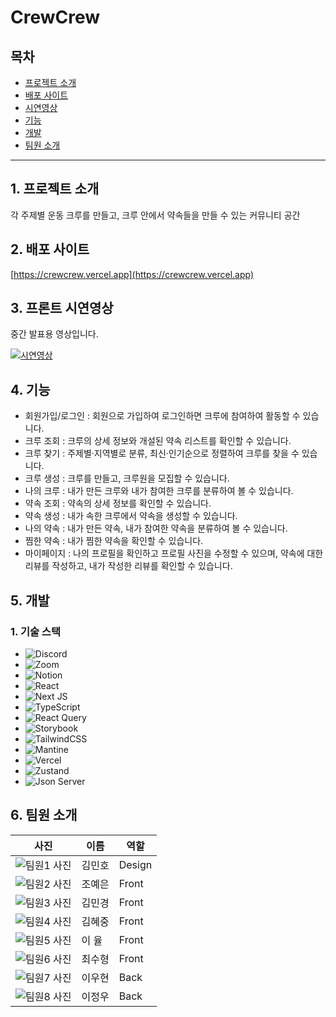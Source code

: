 # CrewCrew

## 목차

- [프로젝트 소개](#프로젝트-소개)
- [배포 사이트](#배포-사이트)
- [시연영상](#시연영상)
- [기능](#기능)
- [개발](#개발)
- [팀원 소개](#팀원-소개)

-----

## 1. 프로젝트 소개

각 주제별 운동 크루를 만들고, 크루 안에서 약속들을 만들 수 있는 커뮤니티 공간

## 2. 배포 사이트

[https://crewcrew.vercel.app](https://crewcrew.vercel.app)

## 3. 프론트 시연영상

중간 발표용 영상입니다.

[![시연영상](https://clover-cub-62d.notion.site/image/https%3A%2F%2Fprod-files-secure.s3.us-west-2.amazonaws.com%2F82cafa30-a400-4112-a79e-fcb2cdcfcca7%2F17f20972-3913-4486-b10a-b9a0d8333940%2Faed7c2b7-65f6-4ed3-b566-c1137d2c8bf1.png?table=block&id=ba60434d-0d2f-4b89-9edc-84396cdbedaf&spaceId=82cafa30-a400-4112-a79e-fcb2cdcfcca7&width=1420&userId=&cache=v2)](https://youtu.be/8qhzx36ljDM?si=WG9IUu63eUXf63Hz)

## 4. 기능

- 회원가입/로그인 : 회원으로 가입하여 로그인하면 크루에 참여하여 활동할 수 있습니다.
- 크루 조회 : 크루의 상세 정보와 개설된 약속 리스트를 확인할 수 있습니다.
- 크루 찾기 : 주제별·지역별로 분류, 최신·인기순으로 정렬하여 크루를 찾을 수 있습니다.
- 크루 생성 : 크루를 만들고, 크루원을 모집할 수 있습니다.
- 나의 크루 : 내가 만든 크루와 내가 참여한 크루를 분류하여 볼 수 있습니다.
- 약속 조회 : 약속의 상세 정보를 확인할 수 있습니다.
- 약속 생성 : 내가 속한 크루에서 약속을 생성할 수 있습니다.
- 나의 약속 : 내가 만든 약속, 내가 참여한 약속을 분류하여 볼 수 있습니다.
- 찜한 약속 : 내가 찜한 약속을 확인할 수 있습니다.
- 마이페이지 : 나의 프로필을 확인하고 프로필 사진을 수정할 수 있으며, 약속에 대한 리뷰를 작성하고, 내가 작성한 리뷰를 확인할 수 있습니다.

## 5. 개발

### 1. 기술 스택

- ![Discord](https://img.shields.io/badge/Discord-%235865F2.svg?style=for-the-badge&logo=discord&logoColor=white)
- ![Zoom](https://img.shields.io/badge/Zoom-2D8CFF?style=for-the-badge&logo=zoom&logoColor=white)
- ![Notion](https://img.shields.io/badge/Notion-%23000000.svg?style=for-the-badge&logo=notion&logoColor=white)
- ![React](https://img.shields.io/badge/react-%2320232a.svg?style=for-the-badge&logo=react&logoColor=%2361DAFB)
- ![Next JS](https://img.shields.io/badge/Next-black?style=for-the-badge&logo=next.js&logoColor=white)
- ![TypeScript](https://img.shields.io/badge/typescript-%23007ACC.svg?style=for-the-badge&logo=typescript&logoColor=white)
- ![React Query](https://img.shields.io/badge/-React%20Query-FF4154?style=for-the-badge&logo=react%20query&logoColor=white)
- ![Storybook](https://img.shields.io/badge/-Storybook-FF4785?style=for-the-badge&logo=storybook&logoColor=white)
- ![TailwindCSS](https://img.shields.io/badge/tailwindcss-%2338B2AC.svg?style=for-the-badge&logo=tailwind-css&logoColor=white)
- ![Mantine](https://img.shields.io/badge/Mantine-ffffff?style=for-the-badge&logo=Mantine&logoColor=339af0)
- ![Vercel](https://img.shields.io/badge/vercel-%23000000.svg?style=for-the-badge&logo=vercel&logoColor=white)
- ![Zustand](https://img.shields.io/badge/ZUSTAND-654e48?style=for-the-badge&logo=ZUSTAND&logoColor=654e48)
- ![Json Server](https://img.shields.io/badge/JSON_SERVER-000?style=for-the-badge&logo=JSON_SERVER&logoColor=white)

## 6. 팀원 소개

| 사진 | 이름 | 역할 |
| --- | --- | --- |
| ![팀원1 사진](https://via.placeholder.com/100) | 김민호 | Design |
| ![팀원2 사진](https://via.placeholder.com/100) | 조예은 | Front |
| ![팀원3 사진](https://via.placeholder.com/100) | 김민경 | Front |
| ![팀원4 사진](https://via.placeholder.com/100) | 김혜중 | Front |
| ![팀원5 사진](https://via.placeholder.com/100) | 이 율 | Front |
| ![팀원6 사진](https://via.placeholder.com/100) | 최수형 | Front |
| ![팀원7 사진](https://via.placeholder.com/100) | 이우현 | Back |
| ![팀원8 사진](https://via.placeholder.com/100) | 이정우 | Back |

<!--
TODO: 처음 본 사람을 위해서 어떻게 프로젝트를 실행할 수 있는지 설명해주세요.
ex) 
## 실행 방법
1. `yarn install`을 통해 필요한 패키지를 설치합니다.
2. `yarn dev`를 통해 개발 서버를 실행합니다.
3. `http://localhost:3000`으로 접속하여 프로젝트를 확인합니다.

-->